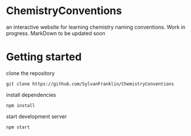 # ChemistryConventions

an interactive website for learning chemistry naming conventions.
Work in progress. MarkDown to be updated soon


# Getting started

clone the repository 

    git clone https://github.com/SylvanFranklin/ChemistryConventions

install dependencies 

    npm install

start development server

    npm start
    

